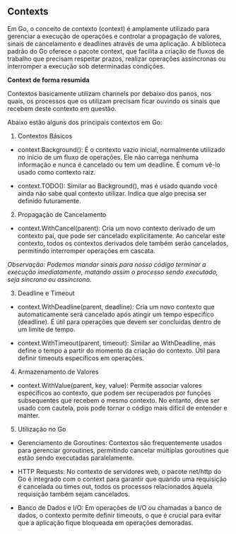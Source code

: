 ## Contexts

Em Go, o conceito de contexto (context) é amplamente utilizado para gerenciar a execução de operações e controlar a propagação de valores, sinais de cancelamento e deadlines através de uma aplicação. A biblioteca padrão do Go oferece o pacote context, que facilita a criação de fluxos de trabalho que precisam respeitar prazos, realizar operações assíncronas ou interromper a execução sob determinadas condições. 

**Context de forma resumida**

Contextos basicamente utilizam channels por debaixo dos panos, nos quais, os processos que os utilizam precisam ficar ouvindo os sinais que recebem deste contexto em questão.

Abaixo estão alguns dos principais contextos em Go:

1. Contextos Básicos

* context.Background(): É o contexto vazio inicial, normalmente utilizado no início de um fluxo de operações. Ele não carrega nenhuma informação e nunca é cancelado ou tem um deadline. É comum vê-lo usado como contexto raiz.

* context.TODO(): Similar ao Background(), mas é usado quando você ainda não sabe qual contexto utilizar. Indica que algo precisa ser definido futuramente.

2. Propagação de Cancelamento

* context.WithCancel(parent): Cria um novo contexto derivado de um contexto pai, que pode ser cancelado explicitamente. Ao cancelar este contexto, todos os contextos derivados dele também serão cancelados, permitindo interromper operações em cascata.

*Observação: Podemos mandar sinais para nosso código terminar a execução imediatamente, matando assim o processo sendo executado, seja síncrono ou assíncrono.*

3. Deadline e Timeout

* context.WithDeadline(parent, deadline): Cria um novo contexto que automaticamente será cancelado após atingir um tempo específico (deadline). É útil para operações que devem ser concluídas dentro de um limite de tempo.

* context.WithTimeout(parent, timeout): Similar ao WithDeadline, mas define o tempo a partir do momento da criação do contexto. Útil para definir timeouts específicos em operações.

4. Armazenamento de Valores

* context.WithValue(parent, key, value): Permite associar valores específicos ao contexto, que podem ser recuperados por funções subsequentes que recebem o mesmo contexto. No entanto, deve ser usado com cautela, pois pode tornar o código mais difícil de entender e manter.

5. Utilização no Go

* Gerenciamento de Goroutines: Contextos são frequentemente usados para gerenciar goroutines, permitindo cancelar múltiplas goroutines que estão sendo executadas paralelamente.

* HTTP Requests: No contexto de servidores web, o pacote net/http do Go é integrado com o context para garantir que quando uma requisição é cancelada ou times out, todos os processos relacionados àquela requisição também sejam cancelados.

* Banco de Dados e I/O: Em operações de I/O ou chamadas a banco de dados, o contexto permite definir timeouts, o que é crucial para evitar que a aplicação fique bloqueada em operações demoradas.
